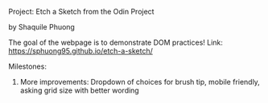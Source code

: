 Project: Etch a Sketch
from the Odin Project

by Shaquile Phuong

The goal of the webpage is to demonstrate DOM practices! 
Link: https://sphuong95.github.io/etch-a-sketch/

Milestones:

1. More improvements: Dropdown of choices for brush tip, mobile friendly, asking grid size with better wording
